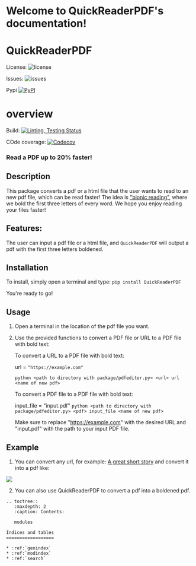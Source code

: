 
Welcome to QuickReaderPDF's documentation!
==========================================
# QuickReaderPDF

License:
![license](https://img.shields.io/badge/license-MIT-blue)

Issues:
![issues](https://img.shields.io/github/issues/Sbhat92/QuickReaderPDF)

Pypi
[![PyPI](https://img.shields.io/pypi/v/QuickReaderPDF)](https://pypi.org/project/QuickReaderPDF/)
# overview

Build:
[![Linting, Testing Status](https://github.com/Sbhat92/QuickReaderPDF/actions/workflows/setup.yaml/badge.svg)](https://github.com/Sbhat92/QuickReaderPDF/actions/workflows/setup.yaml)

COde coverage:
[![Codecov](https://codecov.io/gh/Sbhat92/QuickReaderPDF/branch/main/graph/badge.svg)](https://codecov.io/gh/Sbhat92/QuickReaderPDF)


### Read a PDF up to 20% faster!

## Description

This package converts a pdf or a html file that the user wants to read to an new pdf file, which can be read faster! The idea is ["bionic reading"](https://www.huffingtonpost.co.uk/entry/what-is-bionic-reading-does-it-work_uk_628749a3e4b05cfc268a59ff), where we bold the first three letters of every word. We hope you enjoy reading your files faster!

## Features:

The user can input a pdf file or a html file, and `QuickReaderPDF` will output a pdf with the first three letters boldened.

## Installation

To install, simply open a terminal and type:
`pip install QuickReaderPDF`

You're ready to go!

## Usage

1. Open a terminal in the location of the pdf file you want. 
2. Use the provided functions to convert a PDF file or URL to a PDF file with bold text:

   To convert a URL to a PDF file with bold text:


   url =   `"https://example.com"`

   `python <path to directory with package/pdfeditor.py> <url> url <name of new pdf>`

   To convert a PDF file to a PDF file with bold text:

      input_file = "input.pdf"
      `python <path to directory with package/pdfeditor.py> <pdf> input_file <name of new pdf>`

   Make sure to replace "https://example.com" with the desired URL and "input.pdf" with the path to your input PDF file.


## Example

  
1. You can convert any url, for example: [A great short story](https://americanliterature.com/author/philip-k-dick/short-story/the-eyes-have-it) and convert it into a pdf like:

  <img  src="https://drive.google.com/uc?id=1YfQ1A8f25FnTiMjLNwGDHZQs5S3Zsw6D">

2. You can also use QuickReaderPDF to convert a pdf into a boldened pdf.


```eval_rst
.. toctree::
   :maxdepth: 2
   :caption: Contents:

   modules

Indices and tables
==================

* :ref:`genindex`
* :ref:`modindex`
* :ref:`search`
```